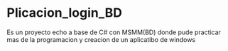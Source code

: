 # Plicacion_login_BD
Es un proyecto echo a base de C# con MSMM(BD) donde pude practicar mas de la programacion y creacion de un aplicatibo de windows

